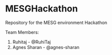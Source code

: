 # MESGHackathon
Repository for the MESG environment Hackathon

Team Members: 
1. Ruhitaj - @RuhiTaj
2. Agnes Sharan - @agnes-sharan
